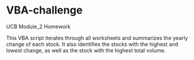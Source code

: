 # VBA-challenge
UCB Module_2 Homework

This VBA script iterates through all worksheets and summarizes the yearly change of each stock. It also identifies the stocks with the highest and lowest change, as well as the stock with the highest total volume.
